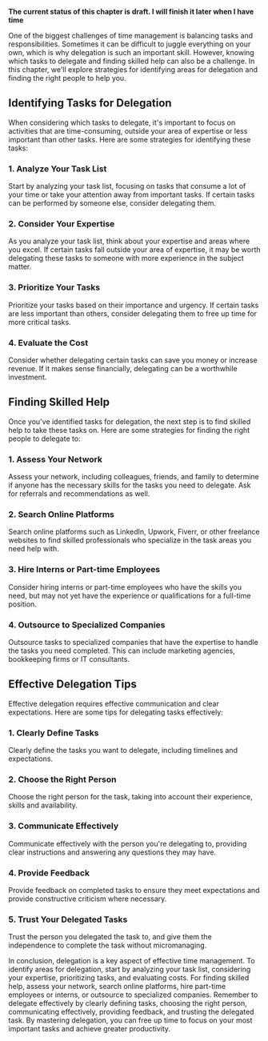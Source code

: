 **The current status of this chapter is draft. I will finish it later when I have time**

One of the biggest challenges of time management is balancing tasks and responsibilities. Sometimes it can be difficult to juggle everything on your own, which is why delegation is such an important skill. However, knowing which tasks to delegate and finding skilled help can also be a challenge. In this chapter, we'll explore strategies for identifying areas for delegation and finding the right people to help you.

**Identifying Tasks for Delegation**
------------------------------------

When considering which tasks to delegate, it's important to focus on activities that are time-consuming, outside your area of expertise or less important than other tasks. Here are some strategies for identifying these tasks:

### **1. Analyze Your Task List**

Start by analyzing your task list, focusing on tasks that consume a lot of your time or take your attention away from important tasks. If certain tasks can be performed by someone else, consider delegating them.

### **2. Consider Your Expertise**

As you analyze your task list, think about your expertise and areas where you excel. If certain tasks fall outside your area of expertise, it may be worth delegating these tasks to someone with more experience in the subject matter.

### **3. Prioritize Your Tasks**

Prioritize your tasks based on their importance and urgency. If certain tasks are less important than others, consider delegating them to free up time for more critical tasks.

### **4. Evaluate the Cost**

Consider whether delegating certain tasks can save you money or increase revenue. If it makes sense financially, delegating can be a worthwhile investment.

**Finding Skilled Help**
------------------------

Once you've identified tasks for delegation, the next step is to find skilled help to take these tasks on. Here are some strategies for finding the right people to delegate to:

### **1. Assess Your Network**

Assess your network, including colleagues, friends, and family to determine if anyone has the necessary skills for the tasks you need to delegate. Ask for referrals and recommendations as well.

### **2. Search Online Platforms**

Search online platforms such as LinkedIn, Upwork, Fiverr, or other freelance websites to find skilled professionals who specialize in the task areas you need help with.

### **3. Hire Interns or Part-time Employees**

Consider hiring interns or part-time employees who have the skills you need, but may not yet have the experience or qualifications for a full-time position.

### **4. Outsource to Specialized Companies**

Outsource tasks to specialized companies that have the expertise to handle the tasks you need completed. This can include marketing agencies, bookkeeping firms or IT consultants.

**Effective Delegation Tips**
-----------------------------

Effective delegation requires effective communication and clear expectations. Here are some tips for delegating tasks effectively:

### **1. Clearly Define Tasks**

Clearly define the tasks you want to delegate, including timelines and expectations.

### **2. Choose the Right Person**

Choose the right person for the task, taking into account their experience, skills and availability.

### **3. Communicate Effectively**

Communicate effectively with the person you're delegating to, providing clear instructions and answering any questions they may have.

### **4. Provide Feedback**

Provide feedback on completed tasks to ensure they meet expectations and provide constructive criticism where necessary.

### **5. Trust Your Delegated Tasks**

Trust the person you delegated the task to, and give them the independence to complete the task without micromanaging.

In conclusion, delegation is a key aspect of effective time management. To identify areas for delegation, start by analyzing your task list, considering your expertise, prioritizing tasks, and evaluating costs. For finding skilled help, assess your network, search online platforms, hire part-time employees or interns, or outsource to specialized companies. Remember to delegate effectively by clearly defining tasks, choosing the right person, communicating effectively, providing feedback, and trusting the delegated task. By mastering delegation, you can free up time to focus on your most important tasks and achieve greater productivity.
